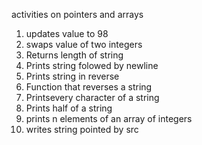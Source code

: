 activities on pointers and arrays 
1. updates value to 98
2. swaps value of two integers 
3. Returns length of string 
4. Prints string folowed by newline 
5. Prints string in reverse 
6. Function that reverses a string 
7. Printsevery character of a string 
8. Prints half of a string 
9. prints n elements of an array of integers 
10. writes string pointed by src
